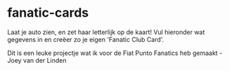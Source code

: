 # fanatic-cards
Laat je auto zien, en zet haar  letterlijk op de kaart! Vul  hieronder wat gegevens in en  creëer zo je eigen 'Fanatic Club Card'. 

Dit is een leuke projectje wat ik voor de Fiat Punto Fanatics heb gemaakt - Joey van der Linden
